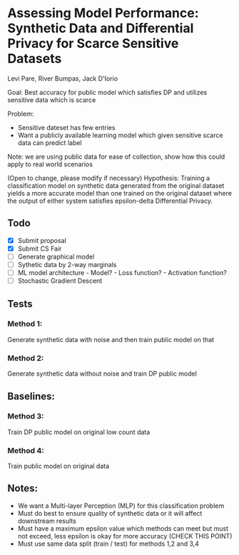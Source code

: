 # Assessing Model Performance: Synthetic Data and Differential Privacy for Scarce Sensitive Datasets

Levi Pare, River Bumpas, Jack D'Iorio

Goal: Best accuracy for public model which satisfies DP and utilizes sensitive data which is scarce

Problem: 
- Sensitive dateset has few entries
- Want a publicly available learning model which given sensitive scarce data can predict label

Note: we are using public data for ease of collection, show how this could apply to real world scenarios

(Open to change, please modify if necessary)
Hypothesis: Training a classification model on synthetic data generated from the original dataset yields a more accurate model than one trained on the original dataset where the output of either system satisfies epsilon-delta Differential Privacy.

## Todo
- [x] Submit proposal
- [x] Submit CS Fair
- [ ] Generate graphical model
- [ ] Sythetic data by 2-way marginals
- [ ] ML model architecture
      - Model?
      - Loss function?
      - Activation function?
- [ ] Stochastic Gradient Descent

## Tests

### Method 1:
Generate synthetic data with noise and then train public model on that

### Method 2:
Generate synthetic data without noise and train DP public model

## Baselines:

### Method 3:
Train DP public model on original low count data

### Method 4:
Train public model on original data


## Notes:
- We want a Multi-layer Perception (MLP) for this classification problem
- Must do best to ensure quality of synthetic data or it will affect downstream results
- Must have a maximum epsilon value which methods can meet but must not exceed, less epsilon is okay for more accuracy (CHECK THIS POINT)
- Must use same data split (train / test) for methods 1,2 and 3,4
